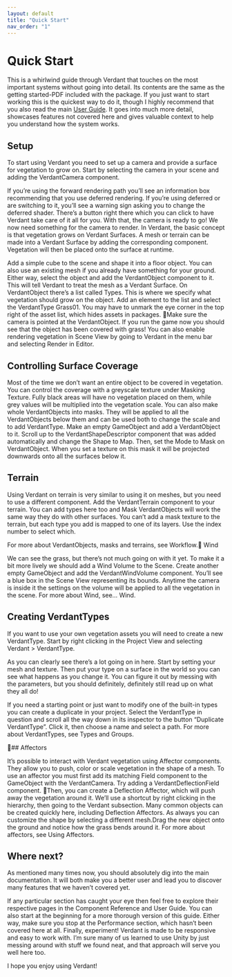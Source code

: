 ```yaml
---
layout: default
title: "Quick Start"
nav_order: "1"
---
```


# Quick Start

This is a whirlwind guide through Verdant that touches on the most important systems without going into detail. Its contents are the same as the getting started-PDF included with the package. If you just want to start working this is the quickest way to do it, though I highly recommend that you also read the main [User Guide](UserGuide.html). It goes into much more detail, showcases features not covered here and gives valuable context to help you understand how the system works.

## Setup

To start using Verdant you need to set up a camera and provide a surface for vegetation to grow on. Start by selecting the camera in your scene and adding the VerdantCamera component.

If you’re using the forward rendering path you’ll see an information box recommending that you use deferred rendering. If you’re using deferred or are switching to it, you’ll see a warning sign asking you to change the deferred shader. There’s a button right there which you can click to have Verdant take care of it all for you. With that, the camera is ready to go!
We now need something for the camera to render. In Verdant, the basic concept is that vegetation grows on Verdant Surfaces. A mesh or terrain can be made into a Verdant Surface by adding the corresponding component. Vegetation will then be placed onto the surface at runtime.

Add a simple cube to the scene and shape it into a floor object. You can also use an existing mesh if you already have something for your ground. Either way, select the object and add the VerdantObject component to it. This will tell Verdant to treat the mesh as a Verdant Surface.
On VerdantObject there’s a list called Types. This is where we specify what vegetation should grow on the object. Add an element to the list and select the VerdantType Grass01. You may have to unmark the eye corner in the top right of the asset list, which hides assets in packages.
Make sure the camera is pointed at the VerdantObject. If you run the game now you should see that the object has been covered with grass! You can also enable rendering vegetation in Scene View by going to Verdant in the menu bar and selecting Render in Editor.

## Controlling Surface Coverage

Most of the time we don’t want an entire object to be covered in vegetation. You can control the coverage with a greyscale texture under Masking Texture. Fully black areas will have no vegetation placed on them, while grey values will be multiplied into the vegetation scale.
You can also make whole VerdantObjects into masks. They will be applied to all the VerdantObjects below them and can be used both to change the scale and to add VerdantType. Make an empty GameObject and add a VerdantObject to it. Scroll up to the VerdantShapeDescriptor component that was added automatically and change the Shape to Map. Then, set the Mode to Mask on VerdantObject. When you set a texture on this mask it will be projected downwards onto all the surfaces below it.

## Terrain

Using Verdant on terrain is very similar to using it on meshes, but you need to use a different component. Add the VerdantTerrain component to your terrain. You can add types here too and Mask VerdantObjects will work the same way they do with other surfaces. You can’t add a mask texture to the terrain, but each type you add is mapped to one of its layers. Use the index number to select which. 

For more about VerdantObjects, masks and terrains, see Workflow.
Wind

We can see the grass, but there’s not much going on with it yet. To make it a bit more lively we should add a Wind Volume to the Scene. Create another empty GameObject and add the VerdantWindVolume component. You’ll see a blue box in the Scene View representing its bounds. Anytime the camera is inside it the settings on the volume will be applied to all the vegetation in the scene. 
For more about Wind, see… Wind.

## Creating VerdantTypes

If you want to use your own vegetation assets you will need to create a new VerdantType. Start by right clicking in the Project View and selecting Verdant > VerdantType.

As you can clearly see there’s a lot going on in here. Start by setting your mesh and texture. Then put your type on a surface in the world so you can see what happens as you change it. You can figure it out by messing with the parameters, but you should definitely, definitely still read up on what they all do!

If you need a starting point or just want to modify one of the built-in types you can create a duplicate in your project. Select the VerdantType in question and scroll all the way down in its inspector to the button “Duplicate VerdantType”. Click it, then choose a name and select a path.
For more about VerdantTypes, see Types and Groups.

## Affectors

It’s possible to interact with Verdant vegetation using Affector components. They allow you to push, color or scale vegetation in the shape of a mesh. 
To use an affector you must first add its matching Field component to the GameObject with the VerdantCamera. Try adding a VerdantDeflectionField component.
Then, you can create a Deflection Affector, which will push away the vegetation around it. We’ll use a shortcut by right clicking in the hierarchy, then going to the Verdant subsection. Many common objects can be created quickly here, including Deflection Affectors. As always you can customize the shape by selecting a different mesh.Drag the new object onto the ground and notice how the grass bends around it.
For more about affectors, see Using Affectors.

## Where next?

As mentioned many times now, you should absolutely dig into the main documentation. It will both make you a better user and lead you to discover many features that we haven’t covered yet.

If any particular section has caught your eye then feel free to explore their respective pages in the Component Reference and User Guide. You can also start at the beginning for a more thorough version of this guide. Either way, make sure you stop at the Performance section, which hasn’t been covered here at all. Finally, experiment! Verdant is made to be responsive and easy to work with. I’m sure many of us learned to use Unity by just messing around with stuff we found neat, and that approach will serve you well here too. 

I hope you enjoy using Verdant!